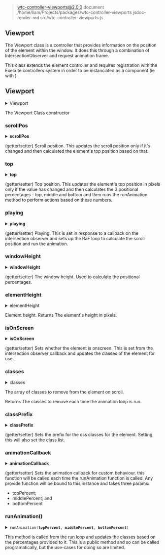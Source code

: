 
> wtc-controller-viewports@2.0.0 document /home/liam/Projects/packages/wtc-controller-viewports
> jsdoc-render-md src/wtc-controller-viewports.js

## <a id='Viewport'></a>Viewport

The Viewport class is a controller that provides information on
the position of the element within the window. It does this through
a combination of IntersectionObserver and request animation frame.

This class extends the element controller and requires registration
with the Execute controllers system in order to be instanciated as
a component (ie with <element data-controller="Viewport" />)

## <a id='Viewport'></a>Viewport

<details>
<summary>Viewport</summary>

| Param | Type | Description |
| --- | --- | --- |
| `element` | HTMLElement | The element to use |
| `settings` | object | A settings object that allows settings to be passed to the raw class. These settings are:
- `vpprefix`           The prefix for the classnames
- `vpstoptopthreshold` The threshold to stop the execution of at
- `animationCallback`  The function to run on animation. Takes the same three parameters as the runAnimation method |

> Returns <code>void</code>
</details>

The Viewport Class constructor

### <a id='scrollPos'></a>scrollPos

<details>
<summary><b title='number'>scrollPos</b></summary>
</details>

(getter/setter) Scroll position. This updates the scroll position
only if it's changed and then calculated the element's top
position based on that.

### <a id='top'></a>top

<details>
<summary><b title='number'>top</b></summary>
</details>

(getter/setter) Top position. This updates the element's top
position in pixels only if the value has changed and then
calculates the 3 positional percentages - top, middle and 
bottom and then runs the runAnimation method to perform
actions based on these numbers.

### <a id='playing'></a>playing

<details>
<summary><b title='boolean'>playing</b></summary>
</details>

(getter/setter) Playing. This is set in response to a callback 
on the intersection observer and sets up the RaF loop to
calculate the scroll position and run the animation.

### <a id='windowHeight'></a>windowHeight

<details>
<summary><b title='number'>windowHeight</b></summary>
</details>

(getter/setter) The window height. Used to calculate the 
positional percentages.

### <a id='elementHeight'></a>elementHeight

<details>
<summary>elementHeight</summary>
</details>

Element height. Returns The element's height in pixels.

### <a id='isOnScreen'></a>isOnScreen

<details>
<summary><b title='boolean'>isOnScreen</b></summary>
</details>

(getter/setter) Sets whether the element is onscreen. This is
set from the intersection observer callback and updates the
classes of the element for use.

### <a id='classes'></a>classes

<details>
<summary>classes</summary>
</details>

The array of classes to remove from the element on scroll.

Returns The classes to remove each time the animation loop is run.

### <a id='classPrefix'></a>classPrefix

<details>
<summary><b title='string'>classPrefix</b></summary>
</details>

(getter/setter) Sets the prefix for the css classes for the 
element. Setting this will also set the class list.

### <a id='animationCallback'></a>animationCallback

<details>
<summary><b title='function'>animationCallback</b></summary>
</details>

(getter/setter) Sets the animation callback for custom behaviour.
this function will be called each time the runAnimation function
is called. Any provide function will be bound to this instance
and takes three params:
- topPercent; 
- middlePercent; and
- bottomPercent

### <a id='runAnimation'></a>runAnimation()

<details>
<summary><code>runAnimation(<b title='number'>topPercent</b>, <b title='number'>middlePercent</b>, <b title='number'>bottomPercent</b>)</code></summary>

| Param | Type | Description |
| --- | --- | --- |
| `topPercent` | number | The percentage distance between the top of the element and the bottom of the screen. |
| `middlePercent` | number | The percentage distance between the middle of the element and the bottom of the screen. |
| `bottomPercent` | number | The percentage distance between the bottom of the element and the top of the screen. |

> Returns <code>void</code>
</details>

This method is called from the run loop and updates the classes
based on the percentages provided to it. This is a public method
and so can be called programatically, but the use-cases for
doing so are limited.
